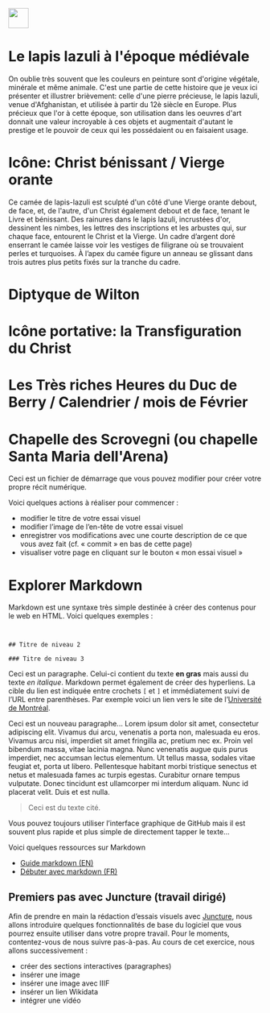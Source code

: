 <a href="https://juncture-digital.org"><img src="https://raw.githubusercontent.com/digitalArtHistory/recits-numeriques/main/images/btn_juncture.svg" style="height:40px"></a>

<param ve-config 
       title="depart" 
       banner="/images/ViennaDioscoridesFolio483vBirds.jpg" 
       layout="vertical">

# Le lapis lazuli à l'époque médiévale

On oublie très souvent que les couleurs en peinture sont d'origine végétale, minérale et même animale. C'est une partie de cette histoire que je veux ici présenter et illustrer brièvement: celle d'une pierre précieuse, le lapis lazuli, venue d'Afghanistan, et utilisée à partir du 12è siècle en Europe.  Plus précieux que l'or à cette époque, son utilisation dans les oeuvres d'art donnait une valeur incroyable à ces objets et augmentait d'autant le prestige et le pouvoir de ceux qui les possédaient ou en faisaient usage.  
<param ve-graphic 
  url="https://raw.githubusercontent.com/digitalArtHistory/recits-numeriques/main/26/0000809545_OG-1.JPG">

# Icône:  Christ bénissant / Vierge orante
Ce camée de lapis-lazuli est sculpté d'un côté d'une Vierge orante debout, de face, et, de l'autre, d'un Christ également debout et de face, tenant le Livre et bénissant. Des rainures dans le lapis lazuli, incrustées d'or, dessinent les nimbes, les lettres des inscriptions et les arbustes qui, sur chaque face, entourent le Christ et la Vierge. Un cadre d’argent doré enserrant le camée laisse voir les vestiges de filigrane où se trouvaient perles et turquoises. À l’apex du camée figure un anneau se glissant dans trois autres plus petits fixés sur la tranche du cadre.  
<param ve-image manifest="https://gallica.bnf.fr/iiif/ark:/12148/btv1b550097566/manifest.json" />

# Diptyque de Wilton

# Icône portative:  la Transfiguration du Christ

# Les Très riches Heures du Duc de Berry / Calendrier / mois de Février

# Chapelle des Scrovegni (ou chapelle Santa Maria dell'Arena)

Ceci est un fichier de démarrage que vous pouvez modifier pour créer votre propre récit numérique.

Voici quelques actions à réaliser pour commencer :
- modifier le titre de votre essai visuel
- modifier l’image de l’en-tête de votre essai visuel
- enregistrer vos modifications avec une courte description de ce que vous avez fait (cf. « commit » en bas de cette page)
- visualiser votre page en cliquant sur le bouton « mon essai visuel »

# Explorer Markdown

Markdown est une syntaxe très simple destinée à créer des contenus pour le web en HTML. Voici quelques exemples :

```


## Titre de niveau 2

### Titre de niveau 3
```

Ceci est un paragraphe. Celui-ci contient du texte **en gras** mais aussi du texte *en italique*. Markdown permet également de créer des hyperliens. La cible du lien est indiquée entre crochets `[` et `]` et immédiatement suivi de l’URL entre parenthèses. Par exemple voici un lien vers le site de l’[Université de Montréal](http://www.umontreal.ca).

Ceci est un nouveau paragraphe...  Lorem ipsum dolor sit amet, consectetur adipiscing elit. Vivamus dui arcu, venenatis a porta non, malesuada eu eros. Vivamus arcu nisi, imperdiet sit amet fringilla ac, pretium nec ex. Proin vel bibendum massa, vitae lacinia magna. Nunc venenatis augue quis purus imperdiet, nec accumsan lectus elementum. Ut tellus massa, sodales vitae feugiat et, porta ut libero. Pellentesque habitant morbi tristique senectus et netus et malesuada fames ac turpis egestas. Curabitur ornare tempus vulputate. Donec tincidunt est ullamcorper mi interdum aliquam. Nunc id placerat velit. Duis et est nulla. 

> Ceci est du texte cité.

Vous pouvez toujours utiliser l’interface graphique de GitHub mais il est souvent plus rapide et plus simple de directement tapper le texte...

Voici quelques ressources sur Markdown
- [Guide markdown (EN)](https://docs.github.com/en/get-started/writing-on-github/getting-started-with-writing-and-formatting-on-github/basic-writing-and-formatting-syntax)
- [Débuter avec markdown (FR)](https://programminghistorian.org/fr/lecons/debuter-avec-markdown)

## Premiers pas avec Juncture (travail dirigé)

Afin de prendre en main la rédaction d’essais visuels avec [Juncture](https://juncture-digital.org/), nous allons introduire quelques fonctionnalités de base du logiciel que vous pourrez ensuite utiliser dans votre propre travail. Pour le moments, contentez-vous de nous suivre pas-à-pas. Au cours de cet exercice, nous allons successivement :
- créer des sections interactives (paragraphes)
- insérer une image
- insérer une image avec IIIF
- insérer un lien Wikidata
- intégrer une vidéo





